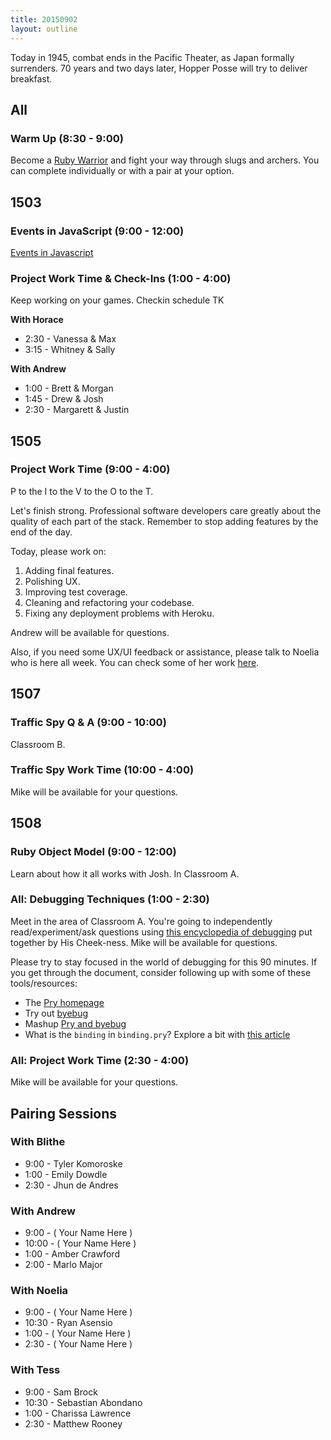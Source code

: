 ```yaml
---
title: 20150902
layout: outline
---
```


Today in 1945, combat ends in the Pacific Theater, as Japan formally surrenders. 70 years and two days later, Hopper Posse will try to deliver breakfast.

## All

### Warm Up (8:30 - 9:00)

Become a [Ruby Warrior](https://www.bloc.io/ruby-warrior/) and fight your way through slugs and archers. You can complete individually or with a pair at your option.


## 1503

### Events in JavaScript (9:00 - 12:00)

[Events in Javascript](https://github.com/turingschool/lesson_plans/blob/master/ruby_04-apis_and_scalability/javascript_events.markdown)

### Project Work Time & Check-Ins (1:00 - 4:00)

Keep working on your games. Checkin schedule TK

__With Horace__

* 2:30 - Vanessa & Max
* 3:15 - Whitney & Sally

__With Andrew__

* 1:00 - Brett & Morgan
* 1:45 - Drew & Josh
* 2:30 - Margarett & Justin

## 1505

### Project Work Time (9:00 - 4:00)


P to the I to the V to the O to the T.

Let's finish strong. Professional software developers care greatly about the quality of each part of the stack. Remember to stop adding features by the end of the day.

Today, please work on:

1. Adding final features.
2. Polishing UX.
3. Improving test coverage.
4. Cleaning and refactoring your codebase.
5. Fixing any deployment problems with Heroku.

Andrew will be available for questions.

Also, if you need some UX/UI feedback or assistance, please talk to Noelia who is here all week. You can check some of her work [here](https://dribbble.com/noeliacabane).


## 1507

### Traffic Spy Q & A (9:00 - 10:00)

Classroom B.

### Traffic Spy Work Time (10:00 - 4:00)

Mike will be available for your questions.


## 1508

### Ruby Object Model (9:00 - 12:00)

Learn about how it all works with Josh. In Classroom A.

### All: Debugging Techniques (1:00 - 2:30)

Meet in the area of Classroom A. You're going to independently read/experiment/ask questions
using [this encyclopedia of debugging](https://github.com/turingschool/curriculum/blob/master/source/topics/debugging/debugging.markdown) put together by His Cheek-ness. Mike will be
available for questions.

Please try to stay focused in the world of debugging for this 90 minutes. If you
get through the document, consider following up with some of these tools/resources:

* The [Pry homepage](http://pryrepl.org/)
* Try out [byebug](https://github.com/deivid-rodriguez/byebug)
* Mashup [Pry and byebug](https://github.com/deivid-rodriguez/pry-byebug)
* What is the `binding` in `binding.pry`? Explore a bit with [this article](http://dandemeyere.com/blog/the-power-of-lambda-bindings-and-blocks-in-ruby)

### All: Project Work Time (2:30 - 4:00)

Mike will be available for your questions.

## Pairing Sessions

### With Blithe

* 9:00 - Tyler Komoroske
* 1:00 - Emily Dowdle
* 2:30 - Jhun de Andres

### With Andrew

* 9:00 - ( Your Name Here )
* 10:00 - ( Your Name Here )
* 1:00 - Amber Crawford
* 2:00 - Marlo Major

### With Noelia

* 9:00 - ( Your Name Here )
* 10:30 - Ryan Asensio
* 1:00 - ( Your Name Here )
* 2:30 - ( Your Name Here )

### With Tess

* 9:00 - Sam Brock
* 10:30 - Sebastian Abondano
* 1:00 - Charissa Lawrence
* 2:30 - Matthew Rooney
